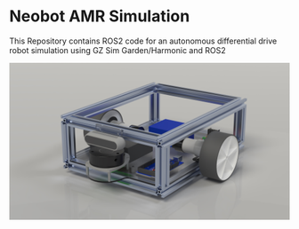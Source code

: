 # Neobot AMR Simulation
This Repository contains ROS2 code for an autonomous differential drive robot simulation using GZ Sim Garden/Harmonic and ROS2

![Neobot Solidworks Render](http://github.com/akarsh2906/neobot/blob/main/Neobot.jpg)
